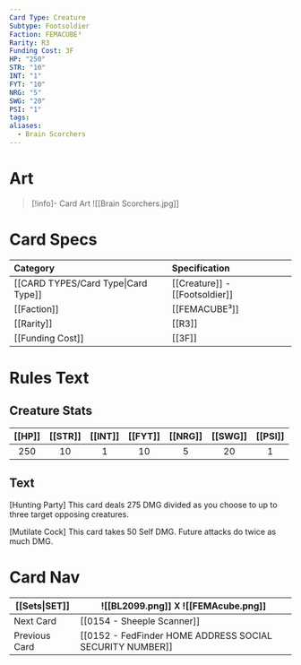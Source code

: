 ```yaml
---
Card Type: Creature
Subtype: Footsoldier
Faction: FEMACUBE³
Rarity: R3
Funding Cost: 3F
HP: "250"
STR: "10"
INT: "1"
FYT: "10"
NRG: "5"
SWG: "20"
PSI: "1"
tags: 
aliases:
  - Brain Scorchers
---
```

# Art

> [!info]- Card Art
> ![[Brain Scorchers.jpg]]

# Card Specs

| Category | Specification| 
| :--- | :--- |
| [[CARD TYPES/Card Type\|Card Type]] | [[Creature]] - [[Footsoldier]] |  
| [[Faction]] | [[FEMACUBE³]] |  
| [[Rarity]] | [[R3]] |  
| [[Funding Cost]] | [[3F]] |  

# Rules Text  


## Creature Stats

| [[HP]] | [[STR]] | [[INT]] | [[FYT]] | [[NRG]] | [[SWG]] | [[PSI]] |
|:------:|:-------:|:-------:|:-------:|:-------:|:-------:|:-------:|
|  250   |   10    |    1    |   10    |    5    |   20    |    1    | 

## Text

[Hunting Party] 
This card deals 275 DMG divided as you choose to up to three target opposing creatures.  

[Mutilate Cock] 
This card takes 50 Self DMG.
Future attacks do twice as much DMG.

# Card Nav

| [[Sets\|SET]] |  ![[BL2099.png]] 𐌢 ![[FEMAcube.png]] |
| --- | --- |
| Next Card | [[0154 - Sheeple Scanner]] |
| Previous Card | [[0152 - FedFinder HOME ADDRESS SOCIAL SECURITY NUMBER]] |

